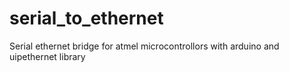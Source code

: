 serial_to_ethernet
==================

Serial ethernet bridge for atmel microcontrollors with arduino and uipethernet library
